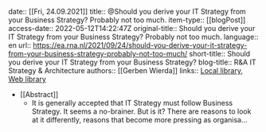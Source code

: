 date:: [[Fri, 24.09.2021]]
title:: @Should you derive your IT Strategy from your Business Strategy? Probably not too much.
item-type:: [[blogPost]]
access-date:: 2022-05-12T14:22:47Z
original-title:: Should you derive your IT Strategy from your Business Strategy? Probably not too much.
language:: en
url:: https://ea.rna.nl/2021/09/24/should-you-derive-your-it-strategy-from-your-business-strategy-probably-not-too-much/
short-title:: Should you derive your IT Strategy from your Business Strategy?
blog-title:: R&A IT Strategy & Architecture
authors:: [[Gerben Wierda]]
links:: [Local library](zotero://select/library/items/E8P3FLX4), [Web library](https://www.zotero.org/users/6520516/items/E8P3FLX4)

- [[Abstract]]
	- It is generally accepted that IT Strategy must follow Business Strategy. It seems a no-brainer. But is it? There are reasons to look at it differently, reasons that become more pressing as organisa…